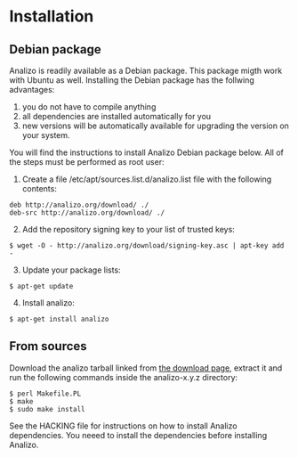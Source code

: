 # Installation

## Debian package

Analizo is readily available as a Debian package. This package migth work with
Ubuntu as well. Installing the Debian package has the follwing advantages:

  1. you do not have to compile anything
  2. all dependencies are installed automatically for you
  3. new versions will be automatically available for upgrading the version
     on your system.

You will find the instructions to install Analizo Debian package below. All of
the steps must be performed as root user:

1) Create a file /etc/apt/sources.list.d/analizo.list file with the following
contents:

```repository
deb http://analizo.org/download/ ./
deb-src http://analizo.org/download/ ./
```

2) Add the repository signing key to your list of trusted keys:

```repository
$ wget -O - http://analizo.org/download/signing-key.asc | apt-key add -
```

3) Update your package lists:

```
$ apt-get update
```

4) Install analizo:

```
$ apt-get install analizo
```

## From sources

Download the analizo tarball linked from <span class='repository'><a href="http://analizo.org/download.html">the download page</a></span>,
extract it and run the following commands inside the analizo-x.y.z directory:

```
$ perl Makefile.PL
$ make
$ sudo make install
```

See the HACKING file for instructions on how to install Analizo dependencies.
You neeed to install the dependencies before installing Analizo.
